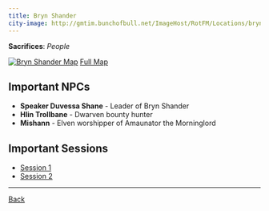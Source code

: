 ```yaml
---
title: Bryn Shander
city-image: http://gmtim.bunchofbull.net/ImageHost/RotFM/Locations/bryn-shander-shield.png
---
```

**Sacrifices**: _People_

[![Bryn Shander Map](http://gmtim.bunchofbull.net/ImageHost/RotFM/Locations/bryn-shander-map-small.jpg)](http://gmtim.bunchofbull.net/ImageHost/RotFM/Locations/bryn-shander-map.jpg)
[Full Map](http://gmtim.bunchofbull.net/ImageHost/RotFM/Locations/bryn-shander-map.jpg)

## Important NPCs
- **Speaker Duvessa Shane** - 
  <span class="subtext">Leader of Bryn Shander</span>
- **Hlin Trollbane** - 
  <span class="subtext">Dwarven bounty hunter</span>
- **Mishann** - 
  <span class="subtext">Elven worshipper of Amaunator the Morninglord</span>

## Important Sessions
- [Session 1](../past-sessions.md#session-1-012423)
- [Session 2](../past-sessions.md#session-2-013123)

---
[Back](./locations.md)